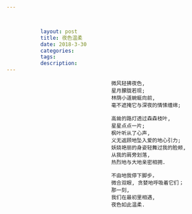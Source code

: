 ```yaml
---



           layout: post
           title: 夜色温柔
           date: 2018-3-30
           categories: 
           tags: 
           description: 
---
```


                                      微风轻拂夜色,
                                      星月朦胧若现;
                                      林荫小道蜿蜒向前,
                                      毫不遮掩它与深夜的情愫缠绵;

                                      高耸的路灯透过森森枝叶,
                                      星星点点一片;
                                      枫叶听从了心声,
                                      义无返顾地坠入爱的地心引力;
                                      妖娆艳丽的身姿轻舞过我的脸颊,
                                      从我的肩旁划落,
                                      热烈地与大地亲密相拥.

                                      不由地我停下脚步，             
                                      微合双眼, 贪婪地呼吸着它们；
                                      那一刻,
                                      我们在最初里相遇,
                                      夜色如此温柔.






